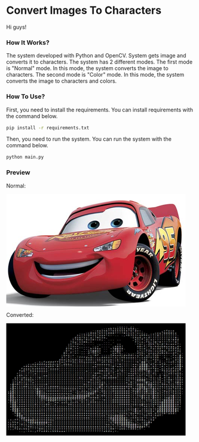 # Convert Images To Characters

Hi guys!

### How It Works?

The system developed with Python and OpenCV. System gets image and converts it to characters. The system has 2 different modes. The first mode is "Normal" mode. In this mode, the system converts the image to characters. The second mode is "Color" mode. In this mode, the system converts the image to characters and colors.

### How To Use?

First, you need to install the requirements. You can install requirements with the command below.

```bash
pip install -r requirements.txt
```

Then, you need to run the system. You can run the system with the command below.

```bash
python main.py
```

### Preview

Normal:

<img style="display:block;" src="https://raw.githubusercontent.com/Floodinatorr/ConvertImageToCharacters/main/normal.jpg" data-canonical-src="https://raw.githubusercontent.com/Floodinatorr/ConvertImageToCharacters/main/normal.jpg" width="480" height="300" />

Converted:

<img style="display:block;" src="https://raw.githubusercontent.com/Floodinatorr/ConvertImageToCharacters/main/final.png" data-canonical-src="https://raw.githubusercontent.com/Floodinatorr/ConvertImageToCharacters/main/final.png" width="480" height="300" />

